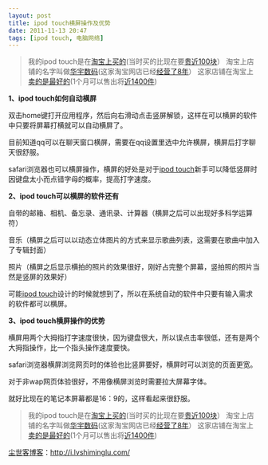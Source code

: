 ```yaml
---
layout: post
title: ipod touch横屏操作及优势
date: 2011-11-13 20:47
tags: [ipod touch, 电脑网络]
---
```

<blockquote>我的ipod touch是在<a href="http://s.click.taobao.com/t_8?e=7HZ6jHSTaWQIU5UsM%2FqV11gRrJUAXS5FmAOwg4nvGtk%3D&amp;p=mm_14830273_0_0" target="_blank">淘宝上买的</a>(当时买的比现在要<a href="http://s.click.taobao.com/t_8?e=7HZ6jHSTaWQIU5UsM%2FqV11gRrJUAXS5FmAOwg4nvGtk%3D&amp;p=mm_14830273_0_0" target="_blank">贵近100块</a>）
淘宝上店铺的名字叫做<a href="http://s.click.taobao.com/t_8?e=7HZ6jHSTaWQIU5UsM%2FqV11gRrJUAXS5FmAOwg4nvGtk%3D&amp;p=mm_14830273_0_0" target="_blank">华宇数码</a>(这家淘宝网店已经<a href="http://s.click.taobao.com/t_8?e=7HZ6jHSTaWQIU5UsM%2FqV11gRrJUAXS5FmAOwg4nvGtk%3D&amp;p=mm_14830273_0_0" target="_blank">经营了8年</a>）
这家店铺在淘宝上<a href="http://s.click.taobao.com/t_8?e=7HZ6jHSTaWQIU5UsM%2FqV11gRrJUAXS5FmAOwg4nvGtk%3D&amp;p=mm_14830273_0_0" target="_blank">卖的是最好的</a>(1个月可以售出将<a href="http://s.click.taobao.com/t_8?e=7HZ6jHSTaWQIU5UsM%2FqV11gRrJUAXS5FmAOwg4nvGtk%3D&amp;p=mm_14830273_0_0" target="_blank">近1400件</a>)</blockquote>
<strong>1、ipod touch如何自动横屏</strong>

双击home键打开应用程序，然后向右滑动点击竖屏解锁，这样在可以横屏的软件中只要将屏幕打横就可以自动横屏了。

目前知道qq可以在聊天窗口横屏，需要在qq设置里选中允许横屏，横屏后打字聊天很舒服。

safari浏览器也可以横屏操作，横屏的好处是对于<a href="http://i.lvshiminglu.com/tag/ipod-touch" target="_blank">ipod touch</a>新手可以降低竖屏时因键盘太小而点错字母的概率，提高打字速度。

<strong>2、ipod touch可以横屏的软件还有</strong>

自带的邮箱、相机、备忘录、通讯录、计算器（横屏之后可以出现好多科学运算符）

音乐（横屏之后可以以动态立体图片的方式来显示歌曲列表，这需要在歌曲中加入了专辑封面）

照片（横屏之后显示横拍的照片的效果很好，刚好占完整个屏幕，竖拍照的照片当然是竖屏的效果好）

可能<a href="http://i.lvshiminglu.com/tag/ipod-touch" target="_blank">ipod touch</a>设计的时候就想到了，所以在系统自动的软件中只要有输入需求的软件都可以横屏。

<strong>3、ipod touch横屏操作的优势</strong>

横屏用两个大拇指打字速度很快，因为键盘很大，所以误点击率很低，还有是两个大拇指操作，比一个指头操作速度要快。

safari浏览器横屏浏览网页时的体验也比竖屏要好，横屏时可以浏览的页面更宽。

对于非wap网页体验很好，不用像横屏浏览时需要拉大屏幕字体。

就好比现在的笔记本屏幕都是16：9的，这样看起来很舒服。
<blockquote>我的ipod touch是在<a href="http://s.click.taobao.com/t_8?e=7HZ6jHSTaWQIU5UsM%2FqV11gRrJUAXS5FmAOwg4nvGtk%3D&amp;p=mm_14830273_0_0" target="_blank">淘宝上买的</a>(当时买的比现在要<a href="http://s.click.taobao.com/t_8?e=7HZ6jHSTaWQIU5UsM%2FqV11gRrJUAXS5FmAOwg4nvGtk%3D&amp;p=mm_14830273_0_0" target="_blank">贵近100块</a>）
淘宝上店铺的名字叫做<a href="http://s.click.taobao.com/t_8?e=7HZ6jHSTaWQIU5UsM%2FqV11gRrJUAXS5FmAOwg4nvGtk%3D&amp;p=mm_14830273_0_0" target="_blank">华宇数码</a>(这家淘宝网店已经<a href="http://s.click.taobao.com/t_8?e=7HZ6jHSTaWQIU5UsM%2FqV11gRrJUAXS5FmAOwg4nvGtk%3D&amp;p=mm_14830273_0_0" target="_blank">经营了8年</a>）
这家店铺在淘宝上<a href="http://s.click.taobao.com/t_8?e=7HZ6jHSTaWQIU5UsM%2FqV11gRrJUAXS5FmAOwg4nvGtk%3D&amp;p=mm_14830273_0_0" target="_blank">卖的是最好的</a>(1个月可以售出将<a href="http://s.click.taobao.com/t_8?e=7HZ6jHSTaWQIU5UsM%2FqV11gRrJUAXS5FmAOwg4nvGtk%3D&amp;p=mm_14830273_0_0" target="_blank">近1400件</a>)</blockquote>


<a href="http://i.lvshiminglu.com/">尘世客博客</a>：<a href="http://i.lvshiminglu.com/">http://i.lvshiminglu.com/</a>

